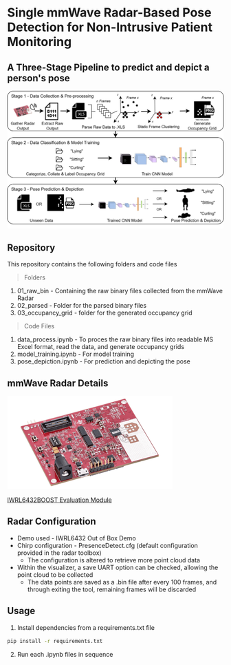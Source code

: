 # Single mmWave Radar-Based Pose Detection for Non-Intrusive Patient Monitoring

## A Three-Stage Pipeline to predict and depict a person's pose

![Three-Stage Pipeline](images/pipeline.png)

## Repository

This repository contains the following folders and code files

> Folders
1. 01_raw_bin - Containing the raw binary files collected from the mmWave Radar
2. 02_parsed - Folder for the parsed binary files
3. 03_occupancy_grid - folder for the generated occupancy grid

> Code Files
1. data_process.ipynb - To proces the raw binary files into readable MS Excel format, read the data, and generate occupancy grids
2. model_training.ipynb - For model training
3. pose_depiction.ipynb - For prediction and depicting the pose

## mmWave Radar Details

![IWRL6432](images/iwrl6432.png)

[IWRL6432BOOST Evaluation Module](https://www.ti.com/tool/IWRL6432BOOST)

## Radar Configuration

- Demo used - IWRL6432 Out of Box Demo
- Chirp configuration - PresenceDetect.cfg (default configuration provided in the radar toolbox)
  - The configuration is altered to retrieve more point cloud data
- Within the visualizer, a save UART option can be checked, allowing the point cloud to be collected
  - The data points are saved as a .bin file after every 100 frames, and through exiting the tool, remaining frames will be discarded

## Usage
1. Install dependencies from a requirements.txt file
```bash
pip install -r requirements.txt
```
2. Run each .ipynb files in sequence
